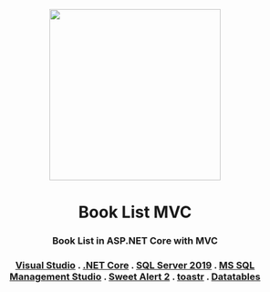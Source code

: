 <p align="center"><img src="https://user-images.githubusercontent.com/34022590/112759777-385c4100-8ffd-11eb-9725-8c1411b7f299.png" width="300px"></p>

<h1 align="center">
    <strong>Book List MVC</strong>
</h1>
<h3 align="center">
    <p>Book List in ASP.NET Core with MVC</p>
</h3>
<h3 align="center">
    <a target="_blank" href="https://visualstudio.microsoft.com/">Visual Studio</a>
    <span> . </span>    
    <a target="_blank" href="https://dotnet.microsoft.com/download">.NET Core</a>
    <span> . </span>    
    <a target="_blank" href="https://www.microsoft.com/en-us/sql-server/sql-server-downloads">SQL Server 2019</a>
    <span> . </span>
    <a target="_blank" href="https://docs.microsoft.com/en-us/sql/ssms/download-sql-server-management-studio-ssms?view=sql-server-ver15">MS SQL Management Studio</a>
    <span> . </span>
    <a target="_blank" href="https://sweetalert2.github.io/">Sweet Alert 2</a>
    <span> . </span>
    <a target="_blank" href="https://codeseven.github.io/toastr/">toastr</a>
    <span> . </span>
    <a target="_blank" href="https://datatables.net/">Datatables</a>
</h3>
<br><br>
